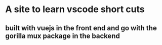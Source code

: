 # A site to learn vscode short cuts 

## built with vuejs in the front end and go with the gorilla mux package in the backend


